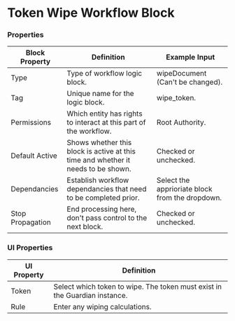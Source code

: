 # Token Wipe Workflow Block

### Properties

| Block Property   | Definition                                                                        | Example Input                                   |
| ---------------- | --------------------------------------------------------------------------------- | ----------------------------------------------- |
| Type             | Type of workflow logic block.                                                     | wipeDocument (Can't be changed).                |
| Tag              | Unique name for the logic block.                                                  | wipe\_token.                                    |
| Permissions      | Which entity has rights to interact at this part of the workflow.                 | Root Authority.                                 |
| Default Active   | Shows whether this block is active at this time and whether it needs to be shown. | Checked or unchecked.                           |
| Dependancies     | Establish workflow dependancies that need to be completed prior.                  | Select the apprioriate block from the dropdown. |
| Stop Propagation | End processing here, don't pass control to the next block.                        | Checked or unchecked.                           |

### UI Properties

| UI Property | Definition                                                                 |
| ----------- | -------------------------------------------------------------------------- |
| Token       | Select which token to wipe. The token must exist in the Guardian instance. |
| Rule        | Enter any wiping calculations.                                             |
